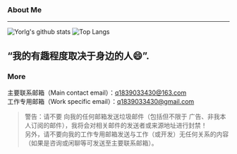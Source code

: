 ### About Me   
---   
![Yorlg's github stats](https://github-readme-stats.vercel.app/api?username=Yorlg)
![Top Langs](https://github-readme-stats.vercel.app/api/top-langs/?username=Yorlg)   
## “我的有趣程度取决于身边的人😄”.     
### More
主要联系邮箱（Main contact email）：q1839033430@163.com  
工作专用邮箱（Work specific email）：q1839033430@gmail.com  
> 警告：请不要 向我的任何邮箱发送垃圾邮件（包括但不限于 广告、非我本人订阅的邮件），我将会对相关邮件的发送者或来源地址进行封禁！  
> 另外，请不要向我的工作专用邮箱发送与工作（或开发）无任何关系的内容（如果是咨询或闲聊等可发送至主要联系邮箱）。
<!--
**Yorlg/Yorlg** is a ✨ _special_ ✨ repository because its `README.md` (this file) appears on your GitHub profile.

Here are some ideas to get you started:

- 🔭 I’m currently working on ...
- 🌱 I’m currently learning ...
- 👯 I’m looking to collaborate on ...
- 🤔 I’m looking for help with ...
- 💬 Ask me about ...
- 📫 How to reach me: ...
- 😄 Pronouns: ...
- ⚡ Fun fact: ...
-->
